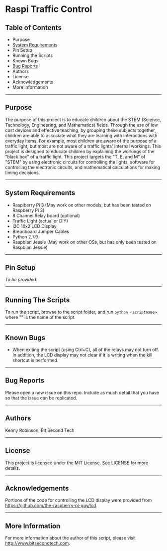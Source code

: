 # Raspi Traffic Control

## Table of Contents
* Purpose
* [System Requirements](#system-requirements)
* Pin Setup
* Running the Scripts
* Known Bugs
* [Bug Reports](#bug-reports)
* Authors
* License
* Acknowledgements
* More Information

----

## Purpose 
The purpose of this project is to educate children about the STEM (Science, Technology, 
Engineering, and Mathematics) fields. Through the use of low cost devices and effective 
teaching, by grouping these subjects together, children are able to associate what they 
are learning with interactions with everyday items. For example, most children are 
aware of the purpose of a traffic light, but most are not aware of a traffic lights' 
internal workings. This project is designed to educate children by explaining the 
workings of the "black box" of a traffic light. This project targets the "T, E, and 
M" of "STEM" by using electronic circuits for controlling the lights, software for 
controlling the electronic circuits, and mathematical calculations for making 
timing decisions.

----

## System Requirements
* Raspiberry Pi 3 (May work on other models, but has been tested on Raspberry Pi 3)
* 8 Channel Relay board (optional)
* Traffic Light (actual or DIY)
* I2C 16x2 LCD Display
* Breadboard Jumper Cables
* Python 2.7.9
* Raspbian Jessie (May work on other OSs, but has only been tested on Raspbian Jessie)

----

## Pin Setup
*To be provided.*

----

## Running The Scripts
To run the script, browse to the script folder, and run `python <scriptname>` where "<scriptname>" is the name of the script.

----

## Known Bugs
* When exiting the script (using Ctrl+C), all of the relays may not turn off. In addition, the LCD display may not clear if it is writing when the kill shortcut is performed.
----

## Bug Reports
Please open a new issue on this repo. Include as much detail that you have so that the issue can be replicated.

----

## Authors
Kenny Robinson, Bit Second Tech

----

## License
This project is licensed under the MIT License.  See LICENSE for more details.

----

## Acknowledgements
Portions of the code for controlling the LCD display were provided from https://github.com/the-raspberry-pi-guy/lcd. 

----

## More Information
For more information about the author of this script, please visit http://www.bitsecondtech.com.
